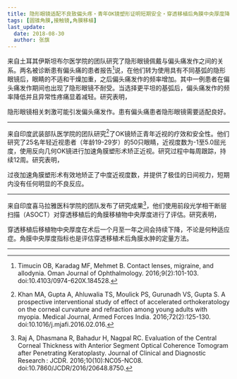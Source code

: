 ```yaml
---
title: 隐形眼镜适配不良致偏头疼・青年OK镜塑形证明短期安全・穿透移植后角膜中央厚度降低【学界动态No.1】
tags: [圆锥角膜,接触镜,角膜移植]
last_update:
  date: 2018-08-30
  author: 张旗
---
```


来自土耳其伊斯坦布尔医学院的团队研究了隐形眼镜佩戴与偏头痛发作之间的关系。两名被诊断患有偏头痛的患者报告[^1]说，在他们转为使用具有不同基弧的隐形眼镜后，眼睛的不适和干燥加重，之后偏头痛发作的频率增加。其中一例患者在偏头痛发作期间也出现了隐形眼镜不耐受。当选择更平坦的基弧后，偏头痛发作的频率降低并且异常性疼痛显着减轻。研究表明，

隐形眼镜相关刺激可能引发偏头痛发作。患有偏头痛患者隐形眼镜需要适配良好。

---

来自印度武装部队医学院的团队研究[^2]了OK镜矫正青年近视的疗效和安全性。他们研究了25名年轻近视患者（年龄19-29岁）的50只眼睛，近视度数为-1至5.0屈光度，使用反向几何OK镜进行加速角膜塑形术矫正近视。研究过程中每周跟踪，持续12周。研究表明，

过夜加速角膜塑形术有效地矫正了中度近视度数，并提供了极佳的日间视力，短期内没有任何明显的不良反应。

---

来自印度喜马拉雅医科学院的团队发布了研究成果[^3]，他们使用前段光学相干断层扫描（ASOCT）对穿透移植后的角膜移植物中央厚度进行了评估。研究表明，

穿透移植后移植物中央厚度在术后一个月至一年之间会持续下降，不论是何种适应症。角膜中央厚度指标也是评估穿透移植术后角膜水肿的定量方法。

---

[^1]: Timucin OB, Karadag MF, Mehmet B. Contact lenses, migraine, and allodynia. Oman Journal of Ophthalmology. 2016;9(2):101-103. doi:10.4103/0974-620X.184528.

[^2]: Khan MA, Gupta A, Ahluwalia TS, Moulick PS, Gurunadh VS, Gupta S. A prospective interventional study of effect of accelerated orthokeratology on the corneal curvature and refraction among young adults with myopia. Medical Journal, Armed Forces India. 2016;72(2):125-130. doi:10.1016/j.mjafi.2016.02.016.

[^3]: Raj A, Dhasmana R, Bahadur H, Nagpal RC. Evaluation of the Central Corneal Thickness with Anterior Segment Optical Coherence Tomogram after Penetrating Keratoplasty. Journal of Clinical and Diagnostic Research : JCDR. 2016;10(10):NC05-NC08. doi:10.7860/JCDR/2016/20648.8750.
